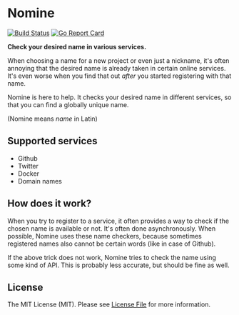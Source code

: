 # Nomine

[![Build Status](https://img.shields.io/travis/sagikazarmark/nomine.svg?style=flat-square)](https://travis-ci.org/sagikazarmark/nomine)
[![Go Report Card](https://goreportcard.com/badge/github.com/sagikazarmark/nomine?style=flat-square)](https://goreportcard.com/report/github.com/sagikazarmark/nomine)

**Check your desired name in various services.**

When choosing a name for a new project or even just a nickname, it's often annoying
that the desired name is already taken in certain online services. It's even worse
when you find that out *after* you started registering with that name.

Nomine is here to help. It checks your desired name in different services,
so that you can find a globally unique name.

(Nomine means *name* in Latin)


## Supported services

- Github
- Twitter
- Docker
- Domain names


## How does it work?

When you try to register to a service, it often provides a way to check if the chosen name
is available or not. It's often done asynchronously. When possible, Nomine uses these name
checkers, because sometimes registered names also cannot be certain words (like in case of Github).

If the above trick does not work, Nomine tries to check the name using some kind of API.
This is probably less accurate, but should be fine as well.


## License

The MIT License (MIT). Please see [License File](LICENSE) for more information.
